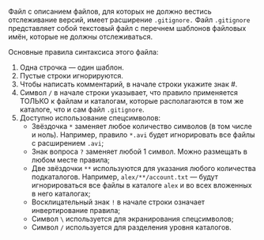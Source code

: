 Файл с описанием файлов, для которых не должно вестись отслеживание версий, имеет расширение ``.gitignore.`` Файл ``.gitignore`` представляет собой текстовый файл с перечнем шаблонов файловых имён, которые не должны отслеживаться.

Основные правила синтаксиса этого файла:

1. Одна строчка — один шаблон.
2. Пустые строки игнорируются.
3. Чтобы написать комментарий, в начале строки укажите знак #.
4. Символ ``/`` в начале строки указывает, что правило применяется ТОЛЬКО к файлам и каталогам, которые располагаются в том же каталоге, что и сам файл ``.gitignore``.
5. Доступно использование спецсимволов:
    + Звёздочка ``*`` заменяет любое количество символов (в том числе и ноль). Например, правило ``*.avi`` будет игнорировать все файлы с расширением ``.avi``;
    + Знак вопроса ``?`` заменяет любой 1 символ. Можно размещать в любом месте правила;
    + Две звёздочки ``**`` используются для указания любого количества подкаталогов. Например, ``alex/**/account.txt`` — будут игнорироваться все файлы в каталоге ``alex`` и во всех вложенных в него каталогах;
    + Восклицательный знак ``!`` в начале строки означает инвертирование правила;
    + Символ ``\`` используется для экранирования спецсимволов;
    + Символ ``/`` используется для разделения уровня каталогов.